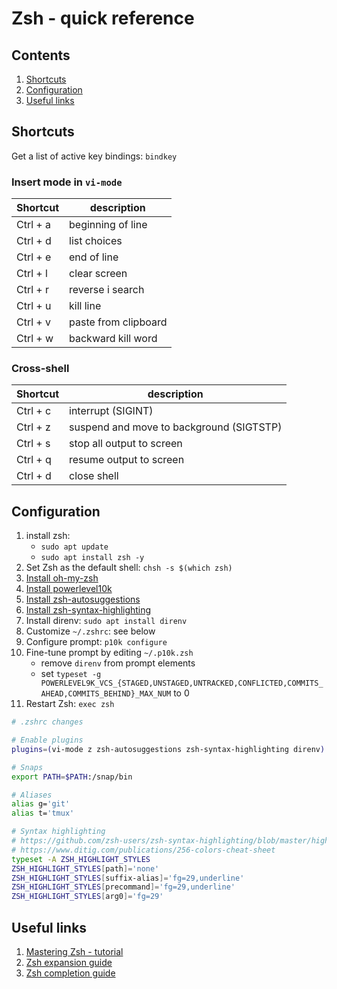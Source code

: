 # Zsh - quick reference

## Contents

1. [Shortcuts](#shortcuts)
1. [Configuration](#configuration)
1. [Useful links](#useful-links)

## Shortcuts

Get a list of active key bindings: `bindkey`

### Insert mode in `vi-mode`
| Shortcut | description |
| ---------| ----------- |
|Ctrl + a|beginning of line|
|Ctrl + d|list choices|
|Ctrl + e|end of line|
|Ctrl + l|clear screen|
|Ctrl + r|reverse i search|
|Ctrl + u|kill line|
|Ctrl + v|paste from clipboard|
|Ctrl + w|backward kill word|

### Cross-shell
| Shortcut | description |
| ---------| ----------- |
|Ctrl + c|interrupt (SIGINT)|
|Ctrl + z|suspend and move to background (SIGTSTP)|
|Ctrl + s|stop all output to screen|
|Ctrl + q|resume output to screen|
|Ctrl + d|close shell|

## Configuration
1. install zsh:
    * `sudo apt update`
    * `sudo apt install zsh -y`
1. Set Zsh as the default shell: `chsh -s $(which zsh)`
1. [Install oh-my-zsh](https://github.com/ohmyzsh/ohmyzsh#basic-installation)
1. [Install powerlevel10k](https://github.com/romkatv/powerlevel10k#oh-my-zsh)
1. [Install zsh-autosuggestions](https://github.com/zsh-users/zsh-autosuggestions/blob/master/INSTALL.md#oh-my-zsh)
1. [Install zsh-syntax-highlighting](https://github.com/zsh-users/zsh-syntax-highlighting/blob/master/INSTALL.md#with-a-plugin-manager)
1. Install direnv: `sudo apt install direnv`
1. Customize `~/.zshrc`: see below
1. Configure prompt: `p10k configure`
1. Fine-tune prompt by editing `~/.p10k.zsh`
    * remove `direnv` from prompt elements
    * set `typeset -g POWERLEVEL9K_VCS_{STAGED,UNSTAGED,UNTRACKED,CONFLICTED,COMMITS_AHEAD,COMMITS_BEHIND}_MAX_NUM` to 0
1. Restart Zsh: `exec zsh`
```bash
# .zshrc changes

# Enable plugins
plugins=(vi-mode z zsh-autosuggestions zsh-syntax-highlighting direnv)

# Snaps
export PATH=$PATH:/snap/bin

# Aliases
alias g='git'
alias t='tmux'

# Syntax highlighting
# https://github.com/zsh-users/zsh-syntax-highlighting/blob/master/highlighters/main/main-highlighter.zsh#L31
# https://www.ditig.com/publications/256-colors-cheat-sheet
typeset -A ZSH_HIGHLIGHT_STYLES
ZSH_HIGHLIGHT_STYLES[path]='none'
ZSH_HIGHLIGHT_STYLES[suffix-alias]='fg=29,underline'
ZSH_HIGHLIGHT_STYLES[precommand]='fg=29,underline'
ZSH_HIGHLIGHT_STYLES[arg0]='fg=29'
```

## Useful links
1. [Mastering Zsh - tutorial](https://github.com/rothgar/mastering-zsh)
1. [Zsh expansion guide](https://thevaluable.dev/zsh-expansion-guide-example/)
1. [Zsh completion guide](https://thevaluable.dev/zsh-completion-guide-examples/)
